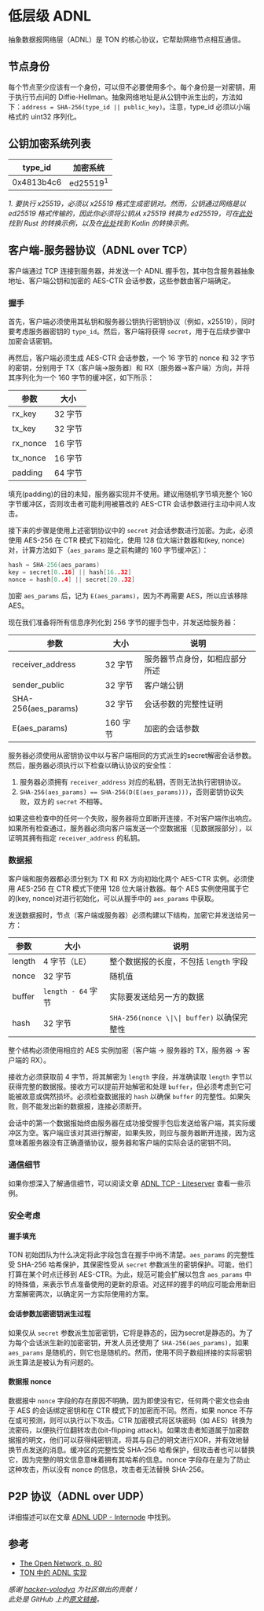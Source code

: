 # 低层级 ADNL

抽象数据报网络层（ADNL）是 TON 的核心协议，它帮助网络节点相互通信。

## 节点身份

每个节点至少应该有一个身份，可以但不必要使用多个。每个身份是一对密钥，用于执行节点间的 Diffie-Hellman。抽象网络地址是从公钥中派生出的，方法如下：`address = SHA-256(type_id || public_key)`。注意，type_id 必须以小端格式的 uint32 序列化。

## 公钥加密系统列表

| type_id | 加密系统                |
| ---------------------------- | ------------------- |
| 0x4813b4c6                   | ed25519<sup>1</sup> |

_1. 要执行 x25519，必须以 x25519 格式生成密钥对。然而，公钥通过网络是以 ed25519 格式传输的，因此你必须将公钥从 x25519 转换为 ed25519，可在[此处](https://github.com/tonstack/adnl-rs/blob/master/src/integrations/dalek.rs#L10)找到 Rust 的转换示例，以及在[此处](https://github.com/andreypfau/curve25519-kotlin/blob/f008dbc2c0ebc3ed6ca5d3251ffb7cf48edc91e2/src/commonMain/kotlin/curve25519/MontgomeryPoint.kt#L39)找到 Kotlin 的转换示例。_

## 客户端-服务器协议（ADNL over TCP）

客户端通过 TCP 连接到服务器，并发送一个 ADNL 握手包，其中包含服务器抽象地址、客户端公钥和加密的 AES-CTR 会话参数，这些参数由客户端确定。

### 握手

首先，客户端必须使用其私钥和服务器公钥执行密钥协议（例如，x25519），同时要考虑服务器密钥的 `type_id`。然后，客户端将获得 `secret`，用于在后续步骤中加密会话密钥。

再然后，客户端必须生成 AES-CTR 会话参数，一个 16 字节的 nonce 和 32 字节的密钥，分别用于 TX（客户端->服务器）和 RX（服务器->客户端）方向，并将其序列化为一个 160 字节的缓冲区，如下所示：

| 参数                            | 大小    |
| ----------------------------- | ----- |
| rx_key   | 32 字节 |
| tx_key   | 32 字节 |
| rx_nonce | 16 字节 |
| tx_nonce | 16 字节 |
| padding                       | 64 字节 |

填充(padding)的目的未知，服务器实现并不使用。建议用随机字节填充整个 160 字节缓冲区，否则攻击者可能利用被篡改的 AES-CTR 会话参数进行主动中间人攻击。

接下来的步骤是使用上述密钥协议中的 `secret` 对会话参数进行加密。为此，必须使用 AES-256 在 CTR 模式下初始化，使用 128 位大端计数器和(key, nonce)对，计算方法如下（`aes_params` 是之前构建的 160 字节缓冲区）：

```cpp
hash = SHA-256(aes_params)
key = secret[0..16] || hash[16..32]
nonce = hash[0..4] || secret[20..32]
```

加密 `aes_params` 后，记为 `E(aes_params)`，因为不再需要 AES，所以应该移除 AES。

现在我们准备将所有信息序列化到 256 字节的握手包中，并发送给服务器：

| 参数                                                          | 大小     | 说明              |
| ----------------------------------------------------------- | ------ | --------------- |
| receiver_address                       | 32 字节  | 服务器节点身份，如相应部分所述 |
| sender_public                          | 32 字节  | 客户端公钥           |
| SHA-256(aes_params) | 32 字节  | 会话参数的完整性证明      |
| E(aes_params)       | 160 字节 | 加密的会话参数         |

服务器必须使用从密钥协议中以与客户端相同的方式派生的secret解密会话参数。然后，服务器必须执行以下检查以确认协议的安全性：

1. 服务器必须拥有 `receiver_address` 对应的私钥，否则无法执行密钥协议。
2. `SHA-256(aes_params) == SHA-256(D(E(aes_params)))`，否则密钥协议失败，双方的 `secret` 不相等。

如果这些检查中的任何一个失败，服务器将立即断开连接，不对客户端作出响应。如果所有检查通过，服务器必须向客户端发送一个空数据报（见数据报部分），以证明其拥有指定 `receiver_address` 的私钥。

### 数据报

客户端和服务器都必须分别为 TX 和 RX 方向初始化两个 AES-CTR 实例。必须使用 AES-256 在 CTR 模式下使用 128 位大端计数器。每个 AES 实例使用属于它的(key, nonce)对进行初始化，可以从握手中的 `aes_params` 中获取。

发送数据报时，节点（客户端或服务器）必须构建以下结构，加密它并发送给另一方：

| 参数     | 大小               | 说明                                      |
| ------ | ---------------- | --------------------------------------- |
| length | 4 字节（LE）         | 整个数据报的长度，不包括 `length` 字段                |
| nonce  | 32 字节            | 随机值                                     |
| buffer | `length - 64` 字节 | 实际要发送给另一方的数据                            |
| hash   | 32 字节            | `SHA-256(nonce \\|\\| buffer)` 以确保完整性 |

整个结构必须使用相应的 AES 实例加密（客户端 -> 服务器的 TX，服务器 -> 客户端的 RX）。

接收方必须获取前 4 字节，将其解密为 `length` 字段，并准确读取 `length` 字节以获得完整的数据报。接收方可以提前开始解密和处理 `buffer`，但必须考虑到它可能被故意或偶然损坏。必须检查数据报的 `hash` 以确保 `buffer` 的完整性。如果失败，则不能发出新的数据报，连接必须断开。

会话中的第一个数据报始终由服务器在成功接受握手包后发送给客户端，其实际缓冲区为空。客户端应该对其进行解密，如果失败，则应与服务器断开连接，因为这意味着服务器没有正确遵循协议，服务器和客户端的实际会话的密钥不同。

### 通信细节

如果你想深入了解通信细节，可以阅读文章 [ADNL TCP - Liteserver](/develop/network/adnl-tcp) 查看一些示例。

### 安全考虑

#### 握手填充

TON 初始团队为什么决定将此字段包含在握手中尚不清楚。`aes_params` 的完整性受 SHA-256 哈希保护，其保密性受从 `secret` 参数派生的密钥保护。可能，他们打算在某个时点迁移到 AES-CTR。为此，规范可能会扩展以包含 `aes_params` 中的特殊值，来表示节点准备使用的更新的原语。对这样的握手的响应可能会用新旧方案解密两次，以确定另一方实际使用的方案。

#### 会话参数加密密钥派生过程

如果仅从 `secret` 参数派生加密密钥，它将是静态的，因为secret是静态的。为了为每个会话派生新的加密密钥，开发人员还使用了 `SHA-256(aes_params)`，如果 `aes_params` 是随机的，则它也是随机的。然而，使用不同子数组拼接的实际密钥派生算法是被认为有问题的。

#### 数据报 nonce

数据报中 `nonce` 字段的存在原因不明确，因为即使没有它，任何两个密文也会由于 AES 的会话绑定密钥和在 CTR 模式下的加密而不同。然而，如果 nonce 不存在或可预测，则可以执行以下攻击。CTR 加密模式将区块密码（如 AES）转换为流密码，以便执行位翻转攻击(bit-flipping attack)。如果攻击者知道属于加密数据报的明文，他们可以获得纯密钥流，将其与自己的明文进行XOR，并有效地替换节点发送的消息。缓冲区的完整性受 SHA-256 哈希保护，但攻击者也可以替换它，因为完整的明文信息意味着拥有其哈希的信息。nonce 字段存在是为了防止这种攻击，所以没有 nonce 的信息，攻击者无法替换 SHA-256。

## P2P 协议（ADNL over UDP）

详细描述可以在文章 [ADNL UDP - Internode](/develop/network/adnl-udp) 中找到。

## 参考

- [The Open Network, p. 80](https://ton.org/ton.pdf)
- [TON 中的 ADNL 实现](https://github.com/ton-blockchain/ton/tree/master/adnl)

_感谢 [hacker-volodya](https://github.com/hacker-volodya) 为社区做出的贡献！_\
_此处是 GitHub 上的[原文链接](https://github.com/tonstack/ton-docs/tree/main/ADNL)。_

